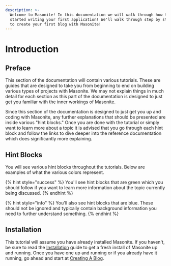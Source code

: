 ```yaml
---
description: >-
  Welcome to Masonite! In this documentation we will walk through how to get
  started writing your first application! We'll walk through step by step on how
  to create your first blog with Masonite!
---
```


# Introduction

## Preface

This section of the documentation will contain various tutorials. These are guides that are designed to take you from beginning to end on building various types of projects with Masonite. We may not explain things in much detail for each section as this part of the documentation is designed to just get you familiar with the inner workings of Masonite. 

Since this section of the documentation is designed to just get you up and coding with Masonite, any further explanations that should be presented are inside various "hint blocks." Once you are done with the tutorial or simply want to learn more about a topic it is advised that you go through each hint block and follow the links to dive deeper into the reference documentation which does significantly more explaining.

## Hint Blocks

You will see various hint blocks throughout the tutorials. Below are examples of what the various colors represent.

{% hint style="success" %}
You'll see hint blocks that are green which you should follow if you want to learn more information about the topic currently being discussed.
{% endhint %}

{% hint style="info" %}
You'll also see hint blocks that are blue. These should not be ignored and typically contain background information you need to further understand something.
{% endhint %}

## Installation

This tutorial will assume you have already installed Masonite. If you haven't, be sure to read the [Installation](../prologue/introduction-and-installation.md) guide to get a fresh install of Masonite up and running. Once you have one up and running or if you already have it running, go ahead and start at [Creating A Blog](creating-a-blog.md).

